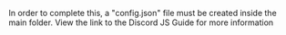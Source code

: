 In order to complete this, a "config.json" file must be created inside the main folder. View the link to the Discord JS Guide for more information
